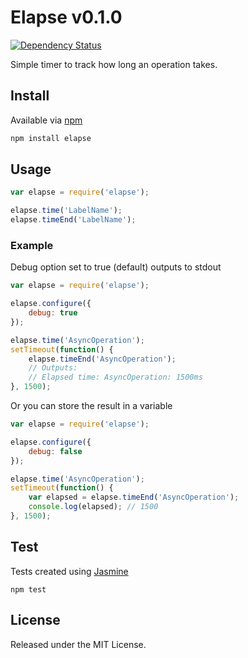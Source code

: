 # Elapse v0.1.0

[![Dependency Status](https://gemnasium.com/miguelmota/elapse.png)](https://gemnasium.com/miguelmota/elapse)

Simple timer to track how long an operation takes.

## Install

Available via [npm](https://npmjs.org/package/elapse)

```bash
npm install elapse
```

## Usage

```javascript
var elapse = require('elapse');

elapse.time('LabelName');
elapse.timeEnd('LabelName');
```

### Example

Debug option set to true (default) outputs to stdout

```javascript
var elapse = require('elapse');

elapse.configure({
	debug: true
});

elapse.time('AsyncOperation');
setTimeout(function() {
	elapse.timeEnd('AsyncOperation');
	// Outputs:
	// Elapsed time: AsyncOperation: 1500ms
}, 1500);

```

Or you can store the result in a variable

```javascript
var elapse = require('elapse');

elapse.configure({
	debug: false
});

elapse.time('AsyncOperation');
setTimeout(function() {
	var elapsed = elapse.timeEnd('AsyncOperation');
	console.log(elapsed); // 1500
}, 1500);

```

## Test

Tests created using [Jasmine](http://pivotal.github.io/jasmine/)

```
npm test
```

## License

Released under the MIT License.

